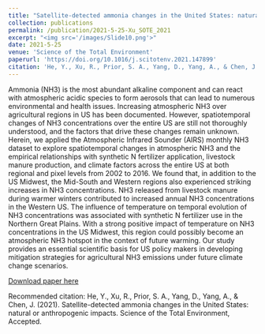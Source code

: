 ```yaml
---
title: "Satellite-detected ammonia changes in the United States: natural or anthropogenic impacts"
collection: publications
permalink: /publication/2021-5-25-Xu_SOTE_2021
excerpt: "<img src='/images/Slide10.png'>"
date: 2021-5-25
venue: 'Science of the Total Environment'
paperurl: 'https://doi.org/10.1016/j.scitotenv.2021.147899'
citation: 'He, Y., Xu, R., Prior, S. A., Yang, D., Yang, A., & Chen, J. (2021). Satellite-detected ammonia changes in the United States: natural or anthropogenic impacts. Science of the Total Environment, Accepted.'
---
```

Ammonia (NH3) is the most abundant alkaline component and can react with atmospheric acidic species to form aerosols that can lead to numerous environmental and health issues. Increasing atmospheric NH3 over agricultural regions in US has been documented. However, spatiotemporal changes of NH3 concentrations over the entire US are still not thoroughly understood, and the factors that drive these changes remain unknown. Herein, we applied the Atmospheric Infrared Sounder (AIRS) monthly NH3 dataset to explore spatiotemporal changes in atmospheric NH3 and the empirical relationships with synthetic N fertilizer application, livestock manure production, and climate factors across the entire US at both regional and pixel levels from 2002 to 2016. We found that, in addition to the US Midwest, the Mid-South and Western regions also experienced striking increases in NH3 concentrations. NH3 released from livestock manure during warmer winters contributed to increased annual NH3 concentrations in the Western US. The influence of temperature on temporal evolution of NH3 concentrations was associated with synthetic N fertilizer use in the Northern Great Plains. With a strong positive impact of temperature on NH3 concentrations in the US Midwest, this region could possibly become an atmospheric NH3 hotspot in the context of future warming. Our study provides an essential scientific basis for US policy makers in developing mitigation strategies for agricultural NH3 emissions under future climate change scenarios.

[Download paper here](https://doi.org/10.1016/j.scitotenv.2021.147899)

Recommended citation: He, Y., Xu, R., Prior, S. A., Yang, D., Yang, A., & Chen, J. (2021). Satellite-detected ammonia changes in the United States: natural or anthropogenic impacts. Science of the Total Environment, Accepted.
